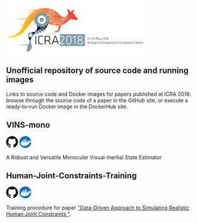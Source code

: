 <img src="logo.png">

## Unofficial repository of source code and running images

Links to source code and Docker images for papers published at ICRA 2018: browse through the source code of a paper in the GitHub site, or execute a ready-to-run Docker image in the DockerHub site.

## VINS-mono
[![GitHub](GitHub-Mark-32px.png)](https://github.com/ICRA-2018/VINS-Mono)
[![DockerHub](docker.png)](https://hub.docker.com/r/icra2018/vins-mono)

A Robust and Versatile Monocular Visual-Inertial State Estimator

## Human-Joint-Constraints-Training
[![GitHub](GitHub-Mark-32px.png)](https://github.com/ICRA-2018/Human-Joint-Constraints-Training)
[![DockerHub](docker.png)](https://hub.docker.com/r/icra2018/human-joint-constraints-training)

Training procedure for paper ["Data-Driven Approach to Simulating Realistic Human Joint Constraints
"](https://arxiv.org/abs/1709.08685).
